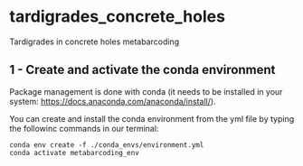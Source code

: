 # tardigrades_concrete_holes
Tardigrades in concrete holes metabarcoding

## 1 - Create and activate the conda environment

Package management is done with conda (it needs to be installed in your system: https://docs.anaconda.com/anaconda/install/).  

You can create and install the conda environment from the yml file by typing the followinc commands in our terminal:
```
conda env create -f ./conda_envs/environment.yml
conda activate metabarcoding_env
```